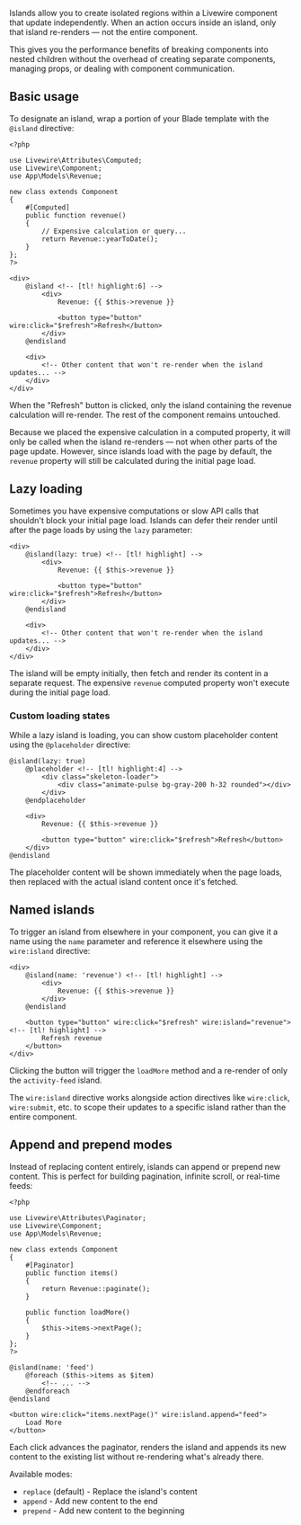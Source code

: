 Islands allow you to create isolated regions within a Livewire component that update independently. When an action occurs inside an island, only that island re-renders — not the entire component.

This gives you the performance benefits of breaking components into nested children without the overhead of creating separate components, managing props, or dealing with component communication.

## Basic usage

To designate an island, wrap a portion of your Blade template with the `@island` directive:

```blade
<?php

use Livewire\Attributes\Computed;
use Livewire\Component;
use App\Models\Revenue;

new class extends Component
{
    #[Computed]
    public function revenue()
    {
        // Expensive calculation or query...
        return Revenue::yearToDate();
    }
};
?>

<div>
    @island <!-- [tl! highlight:6] -->
        <div>
            Revenue: {{ $this->revenue }}

            <button type="button" wire:click="$refresh">Refresh</button>
        </div>
    @endisland

    <div>
        <!-- Other content that won't re-render when the island updates... -->
    </div>
</div>
```

When the "Refresh" button is clicked, only the island containing the revenue calculation will re-render. The rest of the component remains untouched.

Because we placed the expensive calculation in a computed property, it will only be called when the island re-renders — not when other parts of the page update. However, since islands load with the page by default, the `revenue` property will still be calculated during the initial page load.

## Lazy loading

Sometimes you have expensive computations or slow API calls that shouldn't block your initial page load. Islands can defer their render until after the page loads by using the `lazy` parameter:

```blade
<div>
    @island(lazy: true) <!-- [tl! highlight] -->
        <div>
            Revenue: {{ $this->revenue }}

            <button type="button" wire:click="$refresh">Refresh</button>
        </div>
    @endisland

    <div>
        <!-- Other content that won't re-render when the island updates... -->
    </div>
</div>
```

The island will be empty initially, then fetch and render its content in a separate request. The expensive `revenue` computed property won't execute during the initial page load.

### Custom loading states

While a lazy island is loading, you can show custom placeholder content using the `@placeholder` directive:

```blade
@island(lazy: true)
    @placeholder <!-- [tl! highlight:4] -->
        <div class="skeleton-loader">
            <div class="animate-pulse bg-gray-200 h-32 rounded"></div>
        </div>
    @endplaceholder

    <div>
        Revenue: {{ $this->revenue }}

        <button type="button" wire:click="$refresh">Refresh</button>
    </div>
@endisland
```

The placeholder content will be shown immediately when the page loads, then replaced with the actual island content once it's fetched.

## Named islands

To trigger an island from elsewhere in your component, you can give it a name using the `name` parameter and reference it elsewhere using the `wire:island` directive:

```blade
<div>
    @island(name: 'revenue') <!-- [tl! highlight] -->
        <div>
            Revenue: {{ $this->revenue }}
        </div>
    @endisland

    <button type="button" wire:click="$refresh" wire:island="revenue"> <!-- [tl! highlight] -->
        Refresh revenue
    </button>
</div>
```

Clicking the button will trigger the `loadMore` method and a re-render of only the `activity-feed` island.

The `wire:island` directive works alongside action directives like `wire:click`, `wire:submit`, etc. to scope their updates to a specific island rather than the entire component.

## Append and prepend modes

Instead of replacing content entirely, islands can append or prepend new content. This is perfect for building pagination, infinite scroll, or real-time feeds:

```blade
<?php

use Livewire\Attributes\Paginator;
use Livewire\Component;
use App\Models\Revenue;

new class extends Component
{
    #[Paginator]
    public function items()
    {
        return Revenue::paginate();
    }

    public function loadMore()
    {
        $this->items->nextPage();
    }
};
?>

@island(name: 'feed')
    @foreach ($this->items as $item)
        <!-- ... -->
    @endforeach
@endisland

<button wire:click="items.nextPage()" wire:island.append="feed">
    Load More
</button>
```

Each click advances the paginator, renders the island and appends its new content to the existing list without re-rendering what's already there.

Available modes:
- `replace` (default) - Replace the island's content
- `append` - Add new content to the end
- `prepend` - Add new content to the beginning
